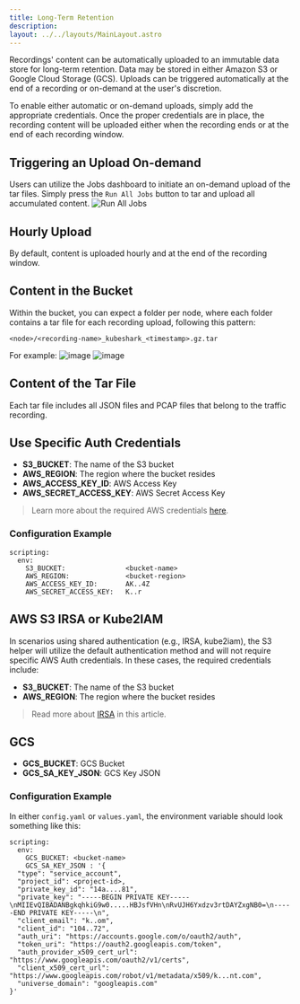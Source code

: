 ```yaml
---
title: Long-Term Retention
description: 
layout: ../../layouts/MainLayout.astro
---
```

Recordings' content can be automatically uploaded to an immutable data store for long-term retention. Data may be stored in either Amazon S3 or Google Cloud Storage (GCS). Uploads can be triggered automatically at the end of a recording or on-demand at the user's discretion.

To enable either automatic or on-demand uploads, simply add the appropriate credentials. Once the proper credentials are in place, the recording content will be uploaded either when the recording ends or at the end of each recording window.

## Triggering an Upload On-demand
Users can utilize the Jobs dashboard to initiate an on-demand upload of the tar files. Simply press the `Run All Jobs` button to tar and upload all accumulated content.
![Run All Jobs](/s3-jobs.jpg)

## Hourly Upload
By default, content is uploaded hourly and at the end of the recording window.

## Content in the Bucket

Within the bucket, you can expect a folder per node, where each folder contains a tar file for each recording upload, following this pattern:

`<node>/<recording-name>_kubeshark_<timestamp>.gz.tar`

For example:
![image](/s3-nodes.jpg)
![image](/s3-gzs.jpg)

## Content of the Tar File
Each tar file includes all JSON files and PCAP files that belong to the traffic recording.

## Use Specific Auth Credentials

- **S3_BUCKET**: The name of the S3 bucket
- **AWS_REGION**: The region where the bucket resides
- **AWS_ACCESS_KEY_ID**: AWS Access Key
- **AWS_SECRET_ACCESS_KEY**: AWS Secret Access Key

> Learn more about the required AWS credentials [here](https://docs.aws.amazon.com/cli/latest/userguide/cli-configure-files.html).

### Configuration Example

```shell
scripting:
  env:
    S3_BUCKET:               <bucket-name>
    AWS_REGION:              <bucket-region>
    AWS_ACCESS_KEY_ID:       AK..4Z
    AWS_SECRET_ACCESS_KEY:   K..r
```

## AWS S3 IRSA or Kube2IAM

In scenarios using shared authentication (e.g., IRSA, kube2iam), the S3 helper will utilize the default authentication method and will not require specific AWS Auth credentials. In these cases, the required credentials include:

- **S3_BUCKET**: The name of the S3 bucket
- **AWS_REGION**: The region where the bucket resides

> Read more about [IRSA](/en/irsa) in this article.

## GCS

- **GCS_BUCKET**: GCS Bucket
- **GCS_SA_KEY_JSON**: GCS Key JSON

### Configuration Example

In either `config.yaml` or `values.yaml`, the environment variable should look something like this:
```shell
scripting:
  env:
    GCS_BUCKET: <bucket-name>
    GCS_SA_KEY_JSON : '{
  "type": "service_account",
  "project_id": <project-id>,
  "private_key_id": "14a....81",
  "private_key": "-----BEGIN PRIVATE KEY-----\nMIIEvQIBADANBgkqhkiG9w0.....HBJsfVHn\nRvUJH6Yxdzv3rtDAYZxgNB0=\n-----END PRIVATE KEY-----\n",
  "client_email": "k..om",
  "client_id": "104..72",
  "auth_uri": "https://accounts.google.com/o/oauth2/auth",
  "token_uri": "https://oauth2.googleapis.com/token",
  "auth_provider_x509_cert_url": "https://www.googleapis.com/oauth2/v1/certs",
  "client_x509_cert_url": "https://www.googleapis.com/robot/v1/metadata/x509/k...nt.com",
  "universe_domain": "googleapis.com"
}'
```
